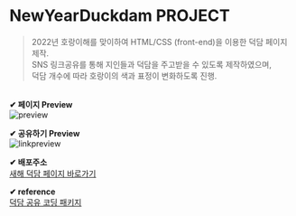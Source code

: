 # NewYearDuckdam PROJECT
> 2022년 호랑이해를 맞이하여 HTML/CSS (front-end)을 이용한 덕담 페이지 제작. <br>
SNS 링크공유를 통해 지인들과 덕담을 주고받을 수 있도록 제작하였으며, <br>
덕담 개수에 따라 호랑이의 색과 표정이 변화하도록 진행.


<br> **✔ 페이지 Preview** <br>
![preview](https://user-images.githubusercontent.com/97776194/153611318-246aacb3-c363-4e71-a384-d531173b7b90.JPEG)

**✔ 공유하기 Preview** <br>
![linkpreview](https://user-images.githubusercontent.com/97776194/153611372-e2a4a2a4-331e-4332-b15b-e0fbcb76cba3.JPG)

**✔ 배포주소** <br>
[새해 덕담 페이지 바로가기](https://deokdam.spartacodingclub.kr/StEBgf5eCQ4Y/index.html)

**✔ reference** <br>
[덕담 공유 코딩 패키지](https://spartacodingclub.kr/online/special/deokdam)
